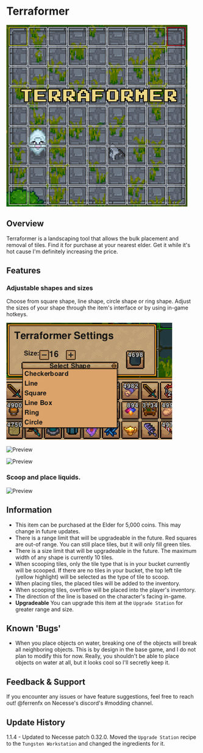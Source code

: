# Terraformer

![Preview](./preview.png)  

## Overview  
Terraformer is a landscaping tool that allows the bulk placement and removal of tiles. Find it for purchase at your nearest elder. Get it while it's hot cause I'm definitely increasing the price.

## Features

### Adjustable shapes and sizes

Choose from square shape, line shape, circle shape or ring shape. Adjust the sizes of your shape through the item's interface or by using in-game hotkeys.

![Preview](./preview_menu.png)  

![Preview](./preview1.gif)  

![Preview](./preview3.gif)  

### Scoop and place liquids.

![Preview](./preview2.gif)  

## Information

* This item can be purchased at the Elder for 5,000 coins. This may change in future updates.
* There is a range limit that will be upgradeable in the future. Red squares are out-of range. You can still place tiles, but it will only fill green tiles.
* There is a size limit that will be upgradeable in the future. The maximum width of any shape is currently 10 tiles.
* When scooping tiles, only the tile type that is in your bucket currently will be scooped. If there are no tiles in your bucket, the top left tile (yellow highlight) will be selected as the type of tile to scoop.
* When placing tiles, the placed tiles will be added to the inventory.
* When scooping tiles, overflow will be placed into the player's inventory.
* The direction of the line is based on the character's facing in-game.
* **Upgradeable** You can upgrade this item at the `Upgrade Station` for greater range and size.

## Known 'Bugs'
* When you place objects on water, breaking one of the objects will break all neighboring objects. This is by design in the base game, and I do not plan to modify this for now. Really, you shouldn't be able to place objects on water at all, but it looks cool so I'll secretly keep it.

## Feedback & Support  
If you encounter any issues or have feature suggestions, feel free to reach out! @ferrenfx on Necesse's discord's #modding channel.

## Update History

1.1.4 - Updated to Necesse patch 0.32.0. Moved the `Upgrade Station` recipe to the `Tungsten Workstation` and changed the ingredients for it.